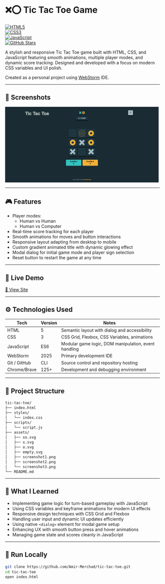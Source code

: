 # ❌⭕ Tic Tac Toe Game

[![HTML5](https://img.shields.io/badge/HTML5-E34F26?style=flat&logo=html5&logoColor=white)](https://developer.mozilla.org/en-US/docs/Web/HTML)  
[![CSS3](https://img.shields.io/badge/CSS3-1572B6?style=flat&logo=css3&logoColor=white)](https://developer.mozilla.org/en-US/docs/Web/CSS)  
[![JavaScript](https://img.shields.io/badge/JavaScript-F7DF1E?style=flat&logo=javascript&logoColor=black)](https://developer.mozilla.org/en-US/docs/Web/JavaScript)  
[![GitHub Stars](https://img.shields.io/github/stars/Amir-Merchad/tic-tac-toe?style=social)](https://github.com/Amir-Merchad/tic-tac-toe/)

A stylish and responsive Tic Tac Toe game built with HTML, CSS, and JavaScript featuring smooth animations, multiple player modes, and dynamic score tracking. Designed and developed with a focus on modern CSS variables and UI polish.

Created as a personal project using [WebStorm](https://www.jetbrains.com/webstorm/) IDE.

---

## 📸 Screenshots

<p align="left">
  <img src="./assets/img.png" alt="Game Board" width="500" />
</p>

---

## 🎮 Features

- Player modes:
    - Human vs Human
    - Human vs Computer
- Real-time score tracking for each player
- Smooth animations for moves and button interactions
- Responsive layout adapting from desktop to mobile
- Custom gradient animated title with dynamic glowing effect
- Modal dialog for initial game mode and player sign selection
- Reset button to restart the game at any time

---

## 🚀 Live Demo

[🔗 View Site](https://amir-merchad.github.io/Tic-Tac-Toe/)

---

## ⚙️ Technologies Used

| Tech         | Version | Notes                                                |
|--------------|---------|------------------------------------------------------|
| HTML         | 5       | Semantic layout with dialog and accessibility        |
| CSS          | 3       | CSS Grid, Flexbox, CSS Variables, animations         |
| JavaScript   | ES6     | Modular game logic, DOM manipulation, event handling |
| WebStorm     | 2025    | Primary development IDE                              |
| Git / GitHub | CLI     | Source control and repository hosting                |
| Chrome/Brave | 125+    | Development and debugging environment                |

---

## 📁 Project Structure

~~~plaintext
tic-tac-toe/
├── index.html
├── styles/
│   └── index.css
├── scripts/
│   └── script.js
├── assets/
│   ├── xo.svg
│   ├── x.svg
│   ├── o.svg
│   ├── empty.svg
│   ├── screenshot1.png
│   ├── screenshot2.png
│   └── screenshot3.png
└── README.md
~~~

---

## 🧠 What I Learned

- Implementing game logic for turn-based gameplay with JavaScript
- Using CSS variables and keyframe animations for modern UI effects
- Responsive design techniques with CSS Grid and Flexbox
- Handling user input and dynamic UI updates efficiently
- Using native `<dialog>` element for modal game setup
- Enhancing UX with smooth button press and hover animations
- Managing game state and scores cleanly in JavaScript

---

## 🧪 Run Locally

```bash
git clone https://github.com/Amir-Merchad/tic-tac-toe.git
cd tic-tac-toe
open index.html

